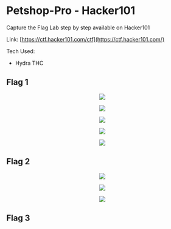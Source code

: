 # Petshop-Pro - Hacker101

Capture the Flag Lab step by step available on Hacker101

Link: [https://ctf.hacker101.com/ctf](https://ctf.hacker101.com/)

Tech Used:
* Hydra THC

<h2> Flag 1 </h2>

<p align="center">
  <img src="https://github.com/bensadel/PetshopPro-Hacker101/assets/95494769/12789958-6d6b-43bc-af7e-676ff3d1a639">
</p>
<p align="center">
  <img src="https://github.com/bensadel/PetshopPro-Hacker101/assets/95494769/3a6c46cb-ec69-4674-b427-1c4ef1427f07">
</p>
<p align="center">
  <img src="https://github.com/bensadel/PetshopPro-Hacker101/assets/95494769/036daed2-5cb3-4559-9bde-07779e832c5d">
</p>
<p align="center">
  <img src="https://github.com/bensadel/PetshopPro-Hacker101/assets/95494769/2bb1d9e0-8c7f-48a1-8cf0-385522f2de33">
</p>
<p align="center">
  <img src="https://github.com/bensadel/PetshopPro-Hacker101/assets/95494769/5ffb2661-0f3f-4e75-af8c-54a000c15f88">


</p>

<h2> Flag 2 </h2>

<p align="center">
  <img src="https://github.com/bensadel/PetshopPro-Hacker101/assets/95494769/08b5a351-10b1-4e84-82b6-b09464a1fe3e">
</p>
<p align="center">
  <img src="https://github.com/bensadel/PetshopPro-Hacker101/assets/95494769/809cb9e8-00ac-42a7-a34a-83381ab0eb4d">
</p>
<p align="center">
  <img src="https://github.com/bensadel/PetshopPro-Hacker101/assets/95494769/66704666-b9bd-4715-8d4d-02f935073e5b">
</p>


<h2> Flag 3 </h2>

<p align="center">
  <img src="">
</p>



